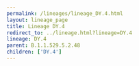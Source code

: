 ```yaml
---
permalink: /lineages/lineage_DY.4.html
layout: lineage_page
title: Lineage DY.4
redirect_to: ../lineage.html?lineage=DY.4
lineage: DY.4
parent: B.1.1.529.5.2.48
children: ['DY.4']
---
```

